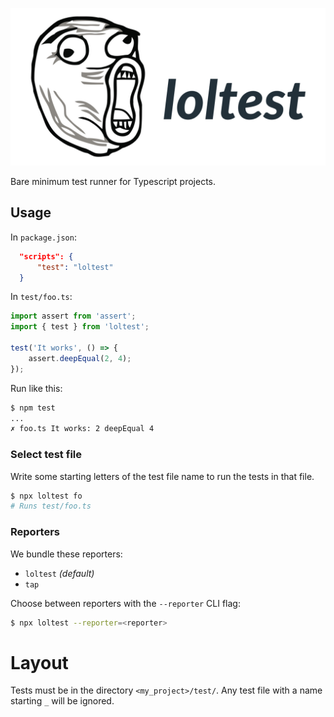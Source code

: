 ![loltest](loltest.png)

Bare minimum test runner for Typescript projects.

## Usage

In `package.json`:

```json
  "scripts": {
      "test": "loltest"
  }
```

In `test/foo.ts`:

```typescript
import assert from 'assert';
import { test } from 'loltest';

test('It works', () => {
    assert.deepEqual(2, 4);
});
```

Run like this:

```bash
$ npm test
...
✗ foo.ts It works: 2 deepEqual 4
```

### Select test file

Write some starting letters of the test file name to run
the tests in that file.

```bash
$ npx loltest fo
# Runs test/foo.ts
```

### Reporters

We bundle these reporters:

- `loltest` *(default)*
- `tap`

Choose between reporters with the `--reporter` CLI flag:

```bash
$ npx loltest --reporter=<reporter>
```

# Layout

Tests must be in the directory `<my_project>/test/`. Any test file with a name starting
`_` will be ignored.
